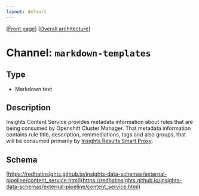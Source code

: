 ```yaml
---
layout: default
---
```

\[[Front page](../overall-architecture.html)\] \[[Overall architecture](../overall-architecture.html)\]



# Channel: `markdown-templates`



## Type

* Markdown text



## Description

Insights Content Service provides metadata information about rules that are being
consumed by Openshift Cluster Manager. That metadata information contains rule title, description,
remmediations, tags and also groups, that will be consumed primarily by
[Insights Results Smart Proxy](https://github.com/RedHatInsights/insights-results-smart-proxy).



## Schema

[https://redhatinsights.github.io/insights-data-schemas/external-pipeline/content_service.html](https://redhatinsights.github.io/insights-data-schemas/external-pipeline/content_service.html)
